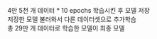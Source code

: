   
4만 5천 개 데이터 * 10 epochs 학습시킨 후 모델 저장  
저장한 모델 불러와서 다른 데이터셋으로 추가학습  
총 29만 개 데이터로 학습한 모델이 최종 모델  

